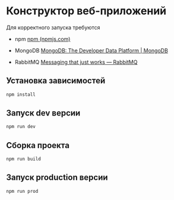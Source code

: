 # Конструктор веб-приложений
Для корректного запуска требуются
- npm [npm (npmjs.com)](https://www.npmjs.com/)

- MongoDB [MongoDB: The Developer Data Platform | MongoDB](https://www.mongodb.com/)

- RabbitMQ [Messaging that just works — RabbitMQ](https://www.rabbitmq.com/)
## Установка зависимостей
```bash
npm install
```
## Запуск dev версии
```bash
npm run dev
```
## Сборка проекта
```bash
npm run build
```
## Запуск production версии
```bash
npm run prod
```